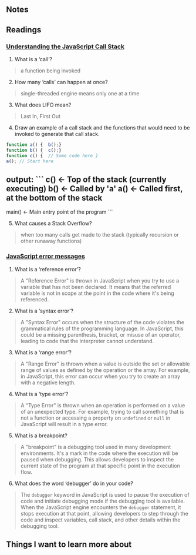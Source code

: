 ## Notes

## Readings
### [Understanding the JavaScript Call Stack](https://www.freecodecamp.org/news/understanding-the-javascript-call-stack-861e41ae61d4)
1. What is a ‘call’?
> a function being invoked

2. How many ‘calls’ can happen at once?
> single-threaded engine means only one at a time

3. What does LIFO mean?
> Last In, First Out

4. Draw an example of a call stack and the functions that would need to be invoked to generate that call stack.
```javascript
function a() {  b();}
function b() {  c();}
function c() {  // Some code here }
a(); // Start here
```
output:
\`\`\`
  c()      <- Top of the stack (currently executing)
  b()      <- Called by 'a'
  a()      <- Called first, at the bottom of the stack
-----------
main()     <- Main entry point of the program
\`\`\`

5. What causes a Stack Overflow?
> when too many calls get made to the stack (typically recursion or other runaway functions)


### [JavaScript error messages](https://codeburst.io/javascript-error-messages-debugging-d23f84f0ae7c)
1. What is a ‘reference error’?
> A "Reference Error" is thrown in JavaScript when you try to use a variable that has not been declared. It means that the referred variable is not in scope at the point in the code where it's being referenced.

2. What is a ‘syntax error’?
> A "Syntax Error" occurs when the structure of the code violates the grammatical rules of the programming language. In JavaScript, this could be a missing parenthesis, bracket, or misuse of an operator, leading to code that the interpreter cannot understand.

3. What is a ‘range error’?
> A "Range Error" is thrown when a value is outside the set or allowable range of values as defined by the operation or the array. For example, in JavaScript, this error can occur when you try to create an array with a negative length.

4. What is a ‘type error’?
> A "Type Error" is thrown when an operation is performed on a value of an unexpected type. For example, trying to call something that is not a function or accessing a property on `undefined` or `null` in JavaScript will result in a type error.

5. What is a breakpoint?
> A "breakpoint" is a debugging tool used in many development environments. It's a mark in the code where the execution will be paused when debugging. This allows developers to inspect the current state of the program at that specific point in the execution flow.

6. What does the word ‘debugger’ do in your code?
> The `debugger` keyword in JavaScript is used to pause the execution of code and initiate debugging mode if the debugging tool is available. When the JavaScript engine encounters the `debugger` statement, it stops execution at that point, allowing developers to step through the code and inspect variables, call stack, and other details within the debugging tool.


## Things I want to learn more about